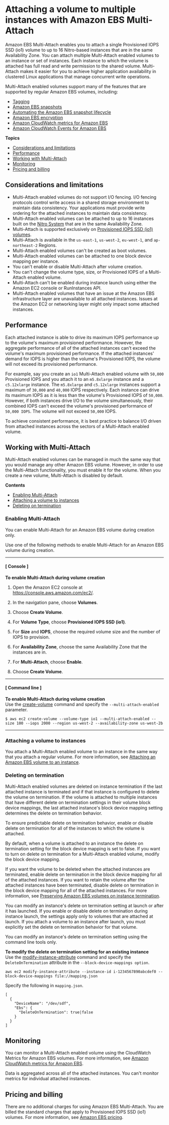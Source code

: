 # Attaching a volume to multiple instances with Amazon EBS Multi\-Attach<a name="ebs-volumes-multi"></a>

Amazon EBS Multi\-Attach enables you to attach a single Provisioned IOPS SSD \(io1\) volume to up to 16 Nitro\-based instances that are in the same Availability Zone\. You can attach multiple Multi\-Attach enabled volumes to an instance or set of instances\. Each instance to which the volume is attached has full read and write permission to the shared volume\. Multi\-Attach makes it easier for you to achieve higher application availability in clustered Linux applications that manage concurrent write operations\.

Multi\-Attach enabled volumes support many of the features that are supported by regular Amazon EBS volumes, including:
+ [Tagging](Using_Tags.md)
+ [Amazon EBS snapshots](EBSSnapshots.md)
+ [Automating the Amazon EBS snapshot lifecycle](snapshot-lifecycle.md)
+ [Amazon EBS encryption](EBSEncryption.md)
+ [Amazon CloudWatch metrics for Amazon EBS](using_cloudwatch_ebs.md)
+ [Amazon CloudWatch Events for Amazon EBS](ebs-cloud-watch-events.md)

**Topics**
+ [Considerations and limitations](#considerations)
+ [Performance](#perf)
+ [Working with Multi\-Attach](#working)
+ [Monitoring](#monitoring)
+ [Pricing and billing](#pricing)

## Considerations and limitations<a name="considerations"></a>
+ Multi\-Attach enabled volumes do not support I/O fencing\. I/O fencing protocols control write access in a shared storage environment to maintain data consistency\. Your applications must provide write ordering for the attached instances to maintain data consistency\.
+ Multi\-Attach enabled volumes can be attached to up to 16 instances built on the [Nitro System](instance-types.md#ec2-nitro-instances) that are in the same Availability Zone\.
+ Multi\-Attach is supported exclusively on [Provisioned IOPS SSD \(io1\) volumes](ebs-volume-types.md#EBSVolumeTypes_piops)\.
+ Multi\-Attach is available in the `us-east-1`, `us-west-2`, `eu-west-1`, and `ap-northeast-2` Regions\.
+ Multi\-Attach enabled volumes can't be created as boot volumes\.
+ Multi\-Attach enabled volumes can be attached to one block device mapping per instance\.
+ You can't enable or disable Multi\-Attach after volume creation\.
+ You can't change the volume type, size, or Provisioned IOPS of a Multi\-Attach enabled volume\.
+ Multi\-Attach can't be enabled during instance launch using either the Amazon EC2 console or RunInstances API\.
+ Multi\-Attach enabled volumes that have an issue at the Amazon EBS infrastructure layer are unavailable to all attached instances\. Issues at the Amazon EC2 or networking layer might only impact some attached instances\.

## Performance<a name="perf"></a>

Each attached instance is able to drive its maximum IOPS performance up to the volume's maximum provisioned performance\. However, the aggregate performance of all of the attached instances can't exceed the volume's maximum provisioned performance\. If the attached instances' demand for IOPS is higher than the volume's Provisioned IOPS, the volume will not exceed its provisioned performance\.

For example, say you create an `io1` Multi\-Attach enabled volume with `50,000` Provisioned IOPS and you attach it to an `m5.8xlarge` instance and a `c5.12xlarge` instance\. The `m5.8xlarge` and `c5.12xlarge` instances support a maximum of `30,000` and `40,000` IOPS respectively\. Each instance can drive its maximum IOPS as it is less than the volume's Provisioned IOPS of `50,000`\. However, if both instances drive I/O to the volume simultaneously, their combined IOPS can't exceed the volume's provisioned performance of `50,000 IOPS`\. The volume will not exceed `50,000` IOPS\.

To achieve consistent performance, it is best practice to balance I/O driven from attached instances across the sectors of a Multi\-Attach enabled volume\.

## Working with Multi\-Attach<a name="working"></a>

Multi\-Attach enabled volumes can be managed in much the same way that you would manage any other Amazon EBS volume\. However, in order to use the Multi\-Attach functionality, you must enable it for the volume\. When you create a new volume, Multi\-Attach is disabled by default\.

**Contents**
+ [Enabling Multi\-Attach](#enable)
+ [Attaching a volume to instances](#attach)
+ [Deleting on termination](#delete)

### Enabling Multi\-Attach<a name="enable"></a>

You can enable Multi\-Attach for an Amazon EBS volume during creation only\.

Use one of the following methods to enable Multi\-Attach for an Amazon EBS volume during creation\.

------
#### [ Console ]

**To enable Multi\-Attach during volume creation**

1. Open the Amazon EC2 console at [https://console\.aws\.amazon\.com/ec2/](https://console.aws.amazon.com/ec2/)\.

1. In the navigation pane, choose **Volumes**\.

1. Choose **Create Volume**\.

1. For **Volume Type**, choose **Provisioned IOPS SSD \(io1\)**\.

1. For **Size** and **IOPS**, choose the required volume size and the number of IOPS to provision\.

1. For **Availability Zone**, choose the same Availability Zone that the instances are in\.

1. For **Multi\-Attach**, choose **Enable**\.

1. Choose **Create Volume**\.

------
#### [ Command line ]

**To enable Multi\-Attach during volume creation**  
Use the [create\-volume](https://docs.aws.amazon.com/cli/latest/reference/ec2/create-volume.html) command and specify the `--multi-attach-enabled` parameter\.

```
$ aws ec2 create-volume --volume-type io1 --multi-attach-enabled --size 100 --iops 2000 --region us-west-2 --availability-zone us-west-2b
```

------

### Attaching a volume to instances<a name="attach"></a>

You attach a Multi\-Attach enabled volume to an instance in the same way that you attach a regular volume\. For more information, see [Attaching an Amazon EBS volume to an instance](ebs-attaching-volume.md)\.

### Deleting on termination<a name="delete"></a>

Multi\-Attach enabled volumes are deleted on instance termination if the last attached instance is terminated and if that instance is configured to delete the volume on termination\. If the volume is attached to multiple instances that have different delete on termination settings in their volume block device mappings, the last attached instance's block device mapping setting determines the delete on termination behavior\.

To ensure predictable delete on termination behavior, enable or disable delete on termination for all of the instances to which the volume is attached\.

By default, when a volume is attached to an instance the delete on termination setting for the block device mapping is set to false\. If you want to turn on delete on termination for a Multi\-Attach enabled volume, modify the block device mapping\.

If you want the volume to be deleted when the attached instances are terminated, enable delete on termination in the block device mapping for all of the attached instances\. If you want to retain the volume after the attached instances have been terminated, disable delete on termination in the block device mapping for all of the attached instances\. For more information, see [Preserving Amazon EBS volumes on instance termination](terminating-instances.md#preserving-volumes-on-termination)\.

You can modify an instance's delete on termination setting at launch or after it has launched\. If you enable or disable delete on termination during instance launch, the settings apply only to volumes that are attached at launch\. If you attach a volume to an instance after launch, you must explicitly set the delete on termination behavior for that volume\.

You can modify an instance's delete on termination setting using the command line tools only\.

**To modify the delete on termination setting for an existing instance**  
Use the [ modify\-instance\-attribute](https://docs.aws.amazon.com/cli/latest/reference/ec2/modify-instance-attribute.html) command and specify the `DeleteOnTermination` attribute in the `--block-device-mappings option`\.

```
aws ec2 modify-instance-attribute --instance-id i-1234567890abcdef0 --block-device-mappings file://mapping.json
```

Specify the following in `mapping.json`\.

```
[
  {
    "DeviceName": "/dev/sdf",
    "Ebs": {
      "DeleteOnTermination": true|false
    }
  }
]
```

## Monitoring<a name="monitoring"></a>

You can monitor a Multi\-Attach enabled volume using the CloudWatch Metrics for Amazon EBS volumes\. For more information, see [Amazon CloudWatch metrics for Amazon EBS](using_cloudwatch_ebs.md)\.

Data is aggregated across all of the attached instances\. You can't monitor metrics for individual attached instances\.

## Pricing and billing<a name="pricing"></a>

There are no additional charges for using Amazon EBS Multi\-Attach\. You are billed the standard charges that apply to Provisioned IOPS SSD \(io1\) volumes\. For more information, see [Amazon EBS pricing](http://aws.amazon.com/ebs/pricing/)\.